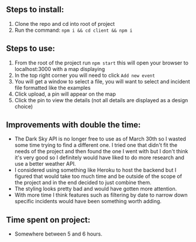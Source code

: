 ## Steps to install:

1. Clone the repo and cd into root of project
2. Run the command: `npm i && cd client && npm i`

## Steps to use:

1. From the root of the project run `npm start` this will open your browser to localhost:3000 with a map displaying
2. In the top right corner you will need to click `Add new event`
3. You will get a window to select a file, you will want to select and incident file formatted like the examples
4. Click upload, a pin will appear on the map
5. Click the pin to view the details (not all details are displayed as a design choice)

## Improvements with double the time:

- The Dark Sky API is no longer free to use as of March 30th so I wasted some time trying to find a different one. I tried one that didn't fit the needs of the project
  and then found the one I went with but I don't think it's very good so I definitely would have liked to do more research and use a better weather API.
- I considered using something like Heroku to host the backend but I figured that would take too much time and be outside of the scope of the project and in the end
  decided to just combine them.
- The styling looks pretty bad and would have gotten more attention.
- With more time I think features such as filtering by date to narrow down specific incidents would have been something worth adding.

## Time spent on project:

- Somewhere between 5 and 6 hours.
